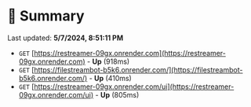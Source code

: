 # 📖 Summary
Last updated: **5/7/2024, 8:51:11 PM**

- `GET` [https://restreamer-09gx.onrender.com](https://restreamer-09gx.onrender.com) - **Up** (918ms)
- `GET` [https://filestreambot-b5k6.onrender.com/](https://filestreambot-b5k6.onrender.com/) - **Up** (410ms)
- `GET` [https://restreamer-09gx.onrender.com/ui](https://restreamer-09gx.onrender.com/ui) - **Up** (805ms)
